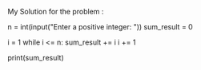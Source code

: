 My Solution for the problem :


n = int(input("Enter a positive integer: "))
sum_result = 0

i = 1
while i <= n:
    sum_result += i
    i += 1

print(sum_result)
